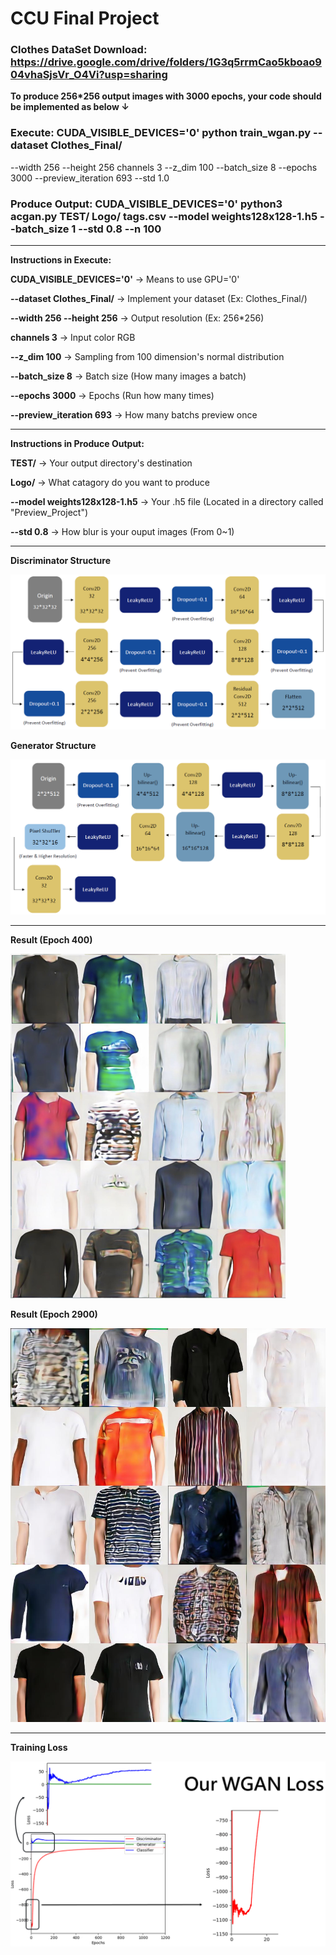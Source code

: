 # CCU Final Project

### **Clothes DataSet Download:** https://drive.google.com/drive/folders/1G3q5rrmCao5kboao904vhaSjsVr_O4Vi?usp=sharing

**To produce 256*256 output images with 3000 epochs, your code should be implemented as below ↓**

### **Execute:** CUDA_VISIBLE_DEVICES='0' python train_wgan.py --dataset Clothes_Final/
 --width 256 --height 256 channels 3 --z_dim 100 --batch_size 8 --epochs 3000 --preview_iteration 693 --std 1.0
 
### **Produce Output:** CUDA_VISIBLE_DEVICES='0' python3 acgan.py TEST/ Logo/  tags.csv --model weights128x128-1.h5 --batch_size 1 --std 0.8 --n 100
 
---

**Instructions in Execute:**

**CUDA_VISIBLE_DEVICES='0'** → Means to use GPU='0'

**--dataset Clothes_Final/** → Implement your dataset (Ex: Clothes_Final/)

**--width 256 --height 256** → Output resolution (Ex: 256*256)

**channels 3** → Input color RGB

**--z_dim 100** → Sampling from 100 dimension's normal distribution

**--batch_size 8** → Batch size (How many images a batch)

**--epochs 3000** → Epochs (Run how many times)

**--preview_iteration 693** → How many batchs preview once
 
---

**Instructions in Produce Output:**

**TEST/** → Your output directory's destination

**Logo/** → What catagory do you want to produce

**--model weights128x128-1.h5** → Your .h5 file (Located in a directory called "Preview_Project")

**--std 0.8** → How blur is your ouput images (From 0~1)

---

**Discriminator Structure**

![image](https://github.com/KBLin1996/CCU-Final-Project/blob/master/Discriminator.PNG)

**Generator Structure**

![image](https://github.com/KBLin1996/CCU-Final-Project/blob/master/Generator.PNG)

---

**Result (Epoch 400)**

![image](https://github.com/KBLin1996/CCU-Final-Project/blob/master/Epoch400.PNG)

**Result (Epoch 2900)**

![image](https://github.com/KBLin1996/CCU-Final-Project/blob/master/Epoch%202900.jpg)

---

**Training Loss**

![image](https://github.com/KBLin1996/CCU-Final-Project/blob/master/Loss.PNG)
